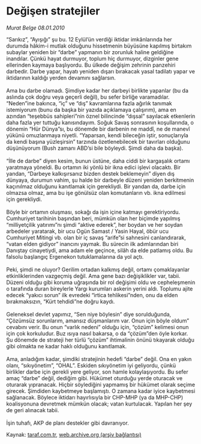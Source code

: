 # Değişen stratejiler

*Murat Belge 08.01.2010*

<div class="yazi">“Sarıkız”, “Ayışığı” şu bu. 12 Eylül’ün verdiği iktidar imkânlarında her durumda hâkim-i mutlak olduğunu hissetmenin büyüsüne kapılmış birtakım subaylar yeniden bir “darbe” yapmanın bir zorunluk haline geldiğine inandılar. Çünkü hayat durmuyor, toplum hiç durmuyor, dizginler gene ellerinden kaymaya başlıyordu. Bu ülkede değişim zehrinin panzehiri darbedir. Darbe yapar, hayatı yeniden dışarı bırakacak yasal tadilatı yapar ve iktidarının kaldığı yerden devamını sağlarsın. <br/><br/>Ama bu darbe olamadı. Şimdiye kadar her darbeyi birlikte yapanlar (bu da aslında çok doğru veya geçerli değil), bu sefer birliğe varamadılar. “Neden”ine bakınca, “iç” ve “dış” kavramlarına fazla ağırlık tanımak istemiyorum (bunu da başka bir yazıda açıklamaya çalışırım), ama en azından “teşebbüs sahipleri”nin öznel bilincinde “dışsal” sayılacak etkenlerin daha fazla yer tuttuğu kanısındayım. Soğuk Savaş sonrasının koşullarında, o dönemin “Hür Dünya”sı, bu dönemde bir darbenin ne maddî, ne de manevî yükünü omuzlanmaya niyetli. “Yaparsan, kendi bileceğin iştir, sonuçlarıyla da kendi başına yüzleşirsin” tarzında özetlenebilecek bir tavırları olduğunu düşünüyorum (Bush zamanı ABD’si bile böyleydi. Şimdi daha da başka). <br/><br/>“İlle de darbe” diyen kesim, bunun üstüne, daha ciddi bir kargaşalık ortamı yaratmaya yöneldi. Bu ortamın iki yönlü bir ikna edici işlevi olacaktı. Bir yandan, “Darbeye kalkışırsanız bizden destek beklemeyin” diyen dış dünyaya, durumun vahim, şu halde bir darbeyle düzeni yeniden berkitmenin kaçınılmaz olduğunu kanıtlamak için gerekliydi. Bir yandan da, darbe için olmazsa olmaz, ama bu işe gönülsüz olan komutanların vb. ikna edilmesi için gerekliydi. <br/><br/>Böyle bir ortamın oluşması, sokağı da işin içine katmayı gerektiriyordu. Cumhuriyet tarihinin başından beri, mümkün olan her biçimde yapılmış “milliyetçilik yatırımı”nı şimdi “aktive ederek”, her boydan ve her soydan arbedeler yaratarak, bir ucu Ogün Samast / Yasin Hayal, öbür ucu Cumhuriyet Mitingi vb. olan bir iç savaş “arife”si sahnesini canlandırarak, “vatan elden gidiyor” inancını yaymak. Bu sürecin ilk adımlarından biri Danıştay cinayetiydi, ama adam ele geçince, silâh da elde patlamış oldu. Bu falsolu başlangıç Ergenekon tutuklamalarına da yol açtı. <br/><br/>Peki, şimdi ne oluyor? Gerilim ortadan kalkmış değil, ortamı çomaklayanlar etkinliklerinden vazgeçmiş değil. Ama gene bazı değişiklikler var, tabii. Düzeni olduğu gibi koruma uğraşında bir rol değişimi oldu ve cepheleşmenin o tarafında duran bireylerle Yargı kurumları askerin yerini aldı. Toplumu ajite edecek “yakıcı sorun” ilk evredeki “irtica tehlikesi”nden, onu da elden bırakmaksızın, “Kürt tehdidi”ne doğru kaydı. <br/><br/>Geleneksel devlet yapımız, “Sen niye böylesin” diye sorulduğunda, “Çözümsüz sorunlarım, amansız düşmanlarım var. Onun için böyle oldum” cevabını verir. Bu onun “varlık nedeni” olduğu için, “çözüm” kelimesi onun için çok korkuludur. Buz ısıya nasıl bakarsa, o da “çözüm”den öyle korkar. Şu dönemde de strateji her türlü “çözüm” ihtimalinin önünü tıkayarak olduğu gibi olmakta ne kadar haklı olduğunu kanıtlamak. <br/><br/>Ama, anladığım kadar, şimdiki stratejinin hedefi “darbe” değil. Ona en yakın olanı, “sıkıyönetim”, “OHAL”. Eskiden sıkıyönetim iyi geliyordu, çünkü birlikler darbe için gerekli yere geliyor, son hamle kolaylaşıyordu. Bu sefer amaç “darbe” değil, dediğim gibi. Hükümet oturduğu yerde oturacak ve oturarak yıpranacak. Hiçbir söylediğini yapmamış bir hükümet olarak seçime girecek. Şimdiden kaybetmeye başlamıştı. O zamana kadar iyice kaybetmesi sağlanacak. Böylece iktidarı hayırlısıyla bir CHP-MHP (ya da MHP-CHP) koalisyonuna devretmek mümkün olacak; vatan kurtulacak. Yapılan her şey de geri alınacak tabii. <br/><br/>İşin tuhafı, AKP de planı destekler gibi davranıyor.
              </div>

Kaynak: [taraf.com.tr](http://taraf.com.tr:80/makale/9409.htm), [web.archive.org (arşiv bağlantısı)](http://web.archive.org/web/20100315104931/http://taraf.com.tr:80/makale/9409.htm)
